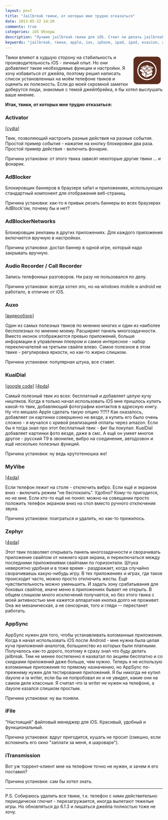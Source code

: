 ```yaml
---
layout: post
title: "Jailbreak твики, от которых мне трудно отказаться"
date: 2013-05-22 14:20
comments: true
categories: iOS Обзоры
description: "Лучшие jailbreak твики для iOS. Стоит ли делать jailbreak iPhone?"
keywords: "jailbreak, твики, apple, ios, iphone, ipad, ipod, evasion, айфон, джейл, jail"
---
```

<img src="/images/post/cydia.png" style="float:right; width: 100px;" />

Твики влияют в худшую сторону на стабильность и производительность iOS - личный опыт. Но они добавляют такие необходимые функции и настройки. Я хочу избавиться от джейла, поэтому решил написать список установленных на моём телефоне твиков и оценить их полезность. Если до моей скромной заметки доберутся люди, знакомые с темой джейлбрейка, я бы хотел выслушать ваше мнение.

**Итак, твики, от которых мне трудно отказаться:**
<!--more-->

### Activator
[[cydia](http://cydia.saurik.com/package/libactivator)]

Твик, позволяющий настроить разные действия на разные события. Простой пример события - нажатие на кнопку блокировки два раза. Простой пример действия - включить фонарик.

Причина установки: от этого твика зависят некоторые другие твики … и фонарик.

### AdBlocker

Блокировщик баннеров в браузере safari и приложениях, использующих стандартный компонент для отображения веб-страниц.

Причина установки: как-то я привык резать баннеры во всех браузерах AdBlock'ом, почему бы и нет?

### AdBlockerNetworks

Блокировщик рекламы в других приложениях. Для каждого приложения включается вручную в настройках.

Причина установки: достал баннер в одной игре, который надо закрывать вручную.

### Audio Recorder / Call Recorder

Запись телефонных разговоров. Ни разу не пользовался по делу.

Причина установки: всегда хотел это, но на windows mobile и android не работало, в отличие от iOS.

### Auxo
[[видеообзор](http://www.youtube.com/watch?feature=player_embedded&v=J4Q_97exnJk)]

Один из самых полезных твиков по мнению многих и один из наиболее бесполезных по мнению моему. Расширяет панель многозадачности. Вместо иконок отображаются превью приложений, больше информации в управлении плеером и самое интересное - набор переключателей на третьем свайпе влево. Самое полезное в этом твике - регулировка яркости, но как-то жирно слишком.

Причина установки: популярная штука, все ставят.

### KuaiDial
[[google code](http://code.google.com/p/kuaidial/)] [[4pda](http://4pda.ru/forum/index.php?showtopic=191022)]

Самый полезный твик из всех: бесплатный и добавляет целую кучу ништяков. Когда я только начал использовать iOS мне пришлось купить какой-то твик, добавляющий фотографии контактов в адресную книгу. Ну что мешало Apple сделать такую опцию ?!?!? Как оказалось, добавляет он картинки совершенно не везде, а купить его было очень сложно - я мучался с кривой реализацией оплаты через amazon. Если бы я тогда знал про этот бесплатный твик - фиг бы покупал. KuaiDial добавляет картинки фото везде, даже в смс. А ещё он умеет многое другое - русский Т9 в звонилке, вибро на соединение, автодозвон и ещё несколько полезных функций.

Причина установки: ну ведь крутотенюшка же!

### MyVibe
[[4pda](http://4pda.ru/forum/index.php?showtopic=436245)]

Если телефон лежит на столе - отключить вибро. Если ещё и экраном вниз - включить режим "не беспокоить". Удобно? Кому-то пригодится, но не мне. Если кто-то ещё не понял: можно на совещании просто положить телефон экраном вниз на стол вместо ручного отключения звука.

Причина установки: поиграться и удалить, но как-то прижилось.

### Zephyr
[[4pda](http://4pda.ru/forum/index.php?showtopic=295708)]

Этот твик позволяет открывать панель многозадачности и сворачивать приложение свайпом от нижнего края экрана, и переключаться между последними приложениями свайпами по горизонтали. Штука невероятно удобная и в тоже время - раздражает, когда случайно сворачиваешь какую-нибудь игру. В тех приложениях и играх, где такое происходит часто, можно просто отключить жесты. Ещё чувствительность можно уменьшить. И задать зону срабатывания для боковых свайпов, иначе меню в приложениях бывает не открыть. В общем слишком много исключений получается, но без этого твика с моей активностью мне кажется аппаратная кнопка долго не проживет. Она же механическая, а не сенсорная, того и гляди -- перестанет работать.

### AppSync

AppSync нужен для того, чтобы устанавливать взломанные приложения. Когда я начал использовать iOS после Android - мне нужна была целая куча приложений-аналогов, большинство из которых были платными. Получалось как-то дорого, поэтому я сразу знал что буду делать jailbreak. Тем не менее постепенно я нахватал по акциям бесплатно и со скидками приложений даже больше, чем нужно. Теперь я не использую взломанные приложения по прямому назначению, но AppSync по-прежнему нужен для тестирования приложений. Я бы никогда не купил dayone и ia writer, если бы не попробовал их и не увидел, какие они на самом деле классные. Я считал что ia writer не нужен на телефоне, а dayone казался слишком простым.

Причина установки: ну вы поняли.

### iFile

"Настоящий" файловый менеджер для iOS. Красивый, удобный и функциональный.

Причина установки: вдруг пригодится, кушать не просит (смешно, если вспомнить его окно "заплати за меня, я шароваре").

### iTransmission

Вот уж торрент-клиент мне на телефоне точно не нужен, и зачем я его поставил?

Причина установки: сам бы хотел знать.

---

P.S. Собираюсь удалить все твики, т.к. телефон с ними действительно периодически глючит - перезагружается, иногда вылетают тяжелые игры. Но обновляться до 6.1.3 и лишаться джейла полностью тоже не хочу.